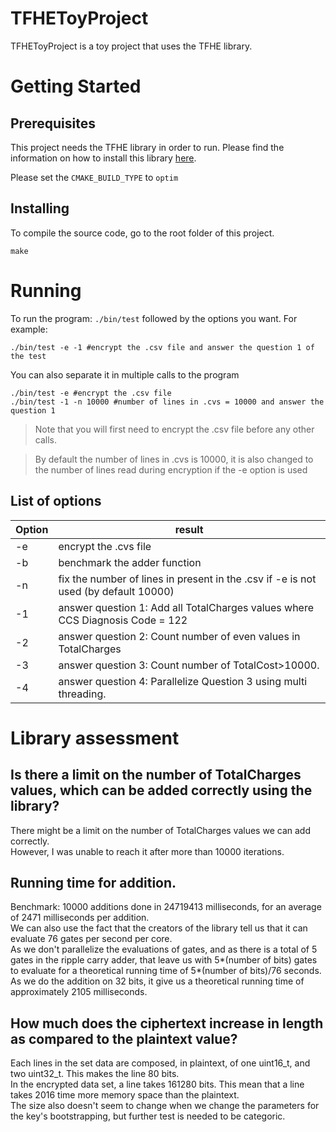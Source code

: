 # TFHEToyProject

TFHEToyProject is a toy project that uses the TFHE library.

# Getting Started

## Prerequisites

This project needs the TFHE library in order to run.
Please find the information on how to install this library [here](https://tfhe.github.io/tfhe/installation.html).

Please set the ```CMAKE_BUILD_TYPE``` to ```optim```

## Installing

To compile the source code, go to the root folder of this project.

```
make
```

# Running

To run the program: ```./bin/test``` followed by the options you want.
For example:

```
./bin/test -e -1 #encrypt the .csv file and answer the question 1 of the test
```
You can also separate it in multiple calls to the program

```
./bin/test -e #encrypt the .csv file
./bin/test -1 -n 10000 #number of lines in .cvs = 10000 and answer the question 1
```
> Note that you will first need to encrypt the .csv file before any other calls.

> By default the number of lines in .cvs is 10000, it is also changed to the
number of lines read during encryption if the -e option is used

## List of options

Option | result
--- | ---
-e | encrypt the .cvs file
-b | benchmark the adder function
-n | fix the number of lines in present in the .csv if -e is not used (by default 10000)
-1 | answer question 1: Add all TotalCharges values where CCS Diagnosis Code = 122
-2 | answer question 2: Count number of even values in TotalCharges
-3 | answer question 3: Count number of TotalCost>10000.
-4 | answer question 4: Parallelize Question 3 using multi threading.

# Library assessment

## Is there a limit on the number of TotalCharges values, which can be added correctly using the library?

There might be a limit on the number of TotalCharges values we can add correctly.<br/>
However, I was unable to reach it after more than 10000 iterations.


## Running time for addition.

Benchmark:
 10000 additions done in 24719413 milliseconds, for an average of 2471 milliseconds per addition.
<br/>
We can also use the fact that the creators of the library tell us that it can
evaluate 76 gates per second per core.<br/>
As we don't parallelize the evaluations of gates, and as there is a total of 5
gates in the ripple carry adder, that leave us with 5*(number of bits) gates to evaluate
for a theoretical running time of 5*(number of bits)/76 seconds.<br/>
As we do the addition on 32 bits, it give us a theoretical running time of approximately
2105 milliseconds.

## How much does the ciphertext increase in length as compared to the plaintext value?

Each lines in the set data are composed, in plaintext, of one uint16_t, and two uint32_t.
This makes the line 80 bits.<br/>
In the encrypted data set, a line takes 161280 bits. This mean that a line takes
2016 time more memory space than the plaintext.<br/>
The size also doesn't seem to change when we change the parameters for the key's bootstrapping,
but further test is needed to be categoric.
